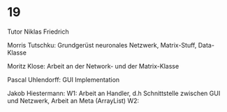 # 19

Tutor Niklas Friedrich

Morris Tutschku: Grundgerüst neuronales Netzwerk, Matrix-Stuff, Data-Klasse

Moritz Klose: Arbeit an der Network- und der Matrix-Klasse 

Pascal Uhlendorff: GUI Implementation

Jakob Hiestermann:	W1: Arbeit an Handler, d.h Schnittstelle zwischen GUI und Netzwerk, Arbeit an Meta (ArrayList)
					W2:
